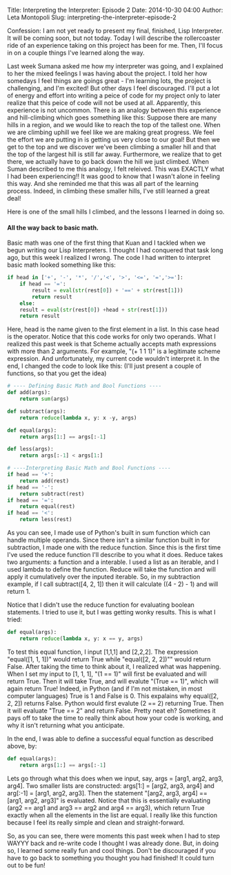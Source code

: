 Title: Interpreting the Interpreter: Episode 2
Date: 2014-10-30 04:00
Author: Leta Montopoli
Slug: interpreting-the-interpreter-episode-2

Confession: I am not yet ready to present my final, finished, Lisp
Interpreter. It will be coming soon, but not today. Today I will
describe the rollercoaster ride of an experience taking on this project
has been for me. Then, I'll focus in on a couple things I've learned
along the way.

Last week Sumana asked me how my interpreter was going, and I explained
to her the mixed feelings I was having about the project. I told her how
somedays I feel things are goings great - I'm learning lots, the project
is challenging, and I'm excited! But other days I feel discouraged. I'll
put a lot of energy and effort into writing a peice of code for my
project only to later realize that this peice of code will not be used
at all. Apparently, this experience is not uncommon. There is an analogy
between this experience and hill-climbing which goes something like
this: Suppose there are many hills in a region, and we would like to
reach the top of the tallest one. When we are climbing uphill we feel
like we are making great progress. We feel the effort we are putting in
is getting us very close to our goal! But then we get to the top and we
discover we've been climbing a smaller hill and that the top of the
largest hill is still far away. Furthermore, we realize that to get
there, we actually have to go back down the hill we just climbed. When
Suman described to me this analogy, I felt releived. This was EXACTLY
what I had been experiencing!! It was good to know that I wasn't alone
in feeling this way. And she reminded me that this was all part of the
learning process. Indeed, in climbing these smaller hills, I've still
learned a great deal!

Here is one of the small hills I climbed, and the lessons I learned in
doing so.

#### All the way back to basic math.

Basic math was one of the first thing that Kuan and I tackled when we
begun writing our Lisp Interpreters. I thought I had conquered that task
long ago, but this week I realized I wrong. The code I had written to
interpret basic math looked something like this:

```python
if head in ['+', '-', '*', '/','<', '>', '<=', '=','>=']:    
	if head == '=':            
		result = eval(str(rest[0]) + '==' + str(rest[1]))
		return result    
	else:
	result = eval(str(rest[0]) +head + str(rest[1]))            
	return result

```

Here, head is the name given to the first element in a list. In this
case head is the operator. Notice that this code works for only two
operands. What I realized this past week is that Scheme actually accepts
math expressions with more than 2 arguments. For example, "(+ 1 1 1)" is
a legitimate scheme expression. And unfortunately, my current code
wouldn't interpret it. In the end, I changed the code to look like this:
(I'll just present a couple of functions, so that you get the idea)

```python
# ---- Defining Basic Math and Bool Functions ----  
def add(args):
	return sum(args)

def subtract(args):    
	return reduce(lambda x, y: x -y, args)

def equal(args):    
	return args[1:] == args[:-1]

def less(args):
	return args[:-1] < args[1:]

# ----Interpreting Basic Math and Bool Functions ---- 
if head == '+':
	return add(rest)
if head == '-':    
	return subtract(rest)
if head == '=':
	return equal(rest)
if head == '<':
	return less(rest)

```

As you can see, I made use of Python's built in sum function which can
handle multiple operands. Since there isn't a similar function built in
for subtraction, I made one with the reduce function. Since this is the
first time I've used the reduce function I'll describe to you what it
does. Reduce takes two arguments: a function and a interable. I used a
list as an iterable, and I used lambda to define the function. Reduce
will take the function and will apply it cumulatively over the inputed
iterable. So, in my subtraction example, if I call subtract([4, 2, 1])
then it will calculate ((4 - 2) - 1) and will return 1.

Notice that I didn't use the reduce function for evaluating boolean
statements. I tried to use it, but I was getting wonky results. This is
what I tried:

```python
def equal(args):    
	return reduce(lambda x, y: x == y, args)

```

To test this equal function, I input [1,1,1] and [2,2,2]. The expression
"equal([1, 1, 1])" would return True while "equal([2, 2, 2])"" would
return False. After taking the time to think about it, I realized what
was happening. When I set my input to [1, 1, 1], "(1 == 1)" will first
be evaluated and will return True. Then it will take True, and will
evalute "(True == 1)", which will again return True! Indeed, in Python
(and if I'm not mistaken, in most computer languages) True is 1 and
False is 0. This expalains why equal([2, 2, 2]) returns False. Python
would first evalute (2 == 2) returning True. Then it will evaluate "True
== 2" and return False. Pretty neat eh? Sometimes it pays off to take
the time to really think about how your code is working, and why it
isn't returning what you anticipate.

In the end, I was able to define a successful equal function as
described above, by:

```python
def equal(args):    
	return args[1:] == args[:-1]

```

Lets go through what this does when we input, say, args = [arg1, arg2,
arg3, arg4]. Two smaller lists are constructed: args[1:] = [arg2, arg3,
arg4] and arg[:-1] = [arg1, arg2, arg3]. Then the statement "[arg2,
arg3, arg4] == [arg1, arg2, arg3]" is evaluated. Notice that this is
essentially evaluating (arg2 == arg1 and arg3 == arg2 and arg4 == arg3),
which return True exactly when all the elements in the list are equal. I
really like this function because I feel its really simple and clean and
straight-forward.

So, as you can see, there were moments this past week when I had to step
WAYYY back and re-write code I thought I was already done. But, in doing
so, I learned some really fun and cool things. Don't be discouraged if
you have to go back to something you thought you had finished! It could
turn out to be fun!

